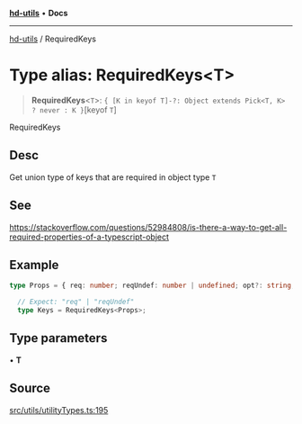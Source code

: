 [**hd-utils**](../README.md) • **Docs**

***

[hd-utils](../globals.md) / RequiredKeys

# Type alias: RequiredKeys\<T\>

> **RequiredKeys**\<`T`\>: `{ [K in keyof T]-?: Object extends Pick<T, K> ? never : K }`\[keyof `T`\]

RequiredKeys

## Desc

Get union type of keys that are required in object type `T`

## See

https://stackoverflow.com/questions/52984808/is-there-a-way-to-get-all-required-properties-of-a-typescript-object

## Example

```ts
type Props = { req: number; reqUndef: number | undefined; opt?: string; optUndef?: number | undefined; };

  // Expect: "req" | "reqUndef"
  type Keys = RequiredKeys<Props>;
```

## Type parameters

• **T**

## Source

[src/utils/utilityTypes.ts:195](https://github.com/AhmadHddad/h-utils/blob/b1dfa95e218c9605f39fc234662ef50e62fadcb8/src/utils/utilityTypes.ts#L195)
